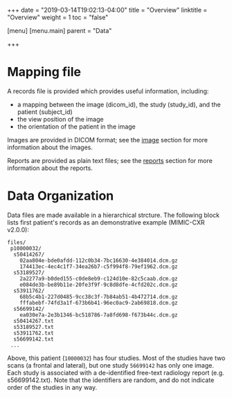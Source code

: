+++
date = "2019-03-14T19:02:13-04:00"
title = "Overview"
linktitle = "Overview"
weight = 1
toc = "false"

[menu]
  [menu.main]
    parent = "Data"

+++

# Mapping file

A records file is provided which provides useful information, including:

* a mapping between the image (dicom_id), the study (study_id), and the patient (subject_id)
* the view position of the image
* the orientation of the patient in the image

Images are provided in DICOM format; see the [image](/image) section for more information about the images.

Reports are provided as plain text files; see the [reports](/reports) section for more information about the reports.

# Data Organization

Data files are made available in a hierarchical strcture.
The following block lists first patient's records as an demonstrative example (MIMIC-CXR v2.0.0):


```
files/
 p10000032/
  s50414267/
    02aa804e-bde0afdd-112c0b34-7bc16630-4e384014.dcm.gz
    174413ec-4ec4c1f7-34ea26b7-c5f994f8-79ef1962.dcm.gz
  s53189527/
    2a2277a9-b0ded155-c0de8eb9-c124d10e-82c5caab.dcm.gz
    e084de3b-be89b11e-20fe3f9f-9c8d8dfe-4cfd202c.dcm.gz
  s53911762/
    68b5c4b1-227d0485-9cc38c3f-7b84ab51-4b472714.dcm.gz
    fffabebf-74fd3a1f-673b6b41-96ec0ac9-2ab69818.dcm.gz
  s56699142/
    ea030e7a-2e3b1346-bc518786-7a8fd698-f673b44c.dcm.gz
  s50414267.txt
  s53189527.txt
  s53911762.txt
  s56699142.txt
 ...
 ```

 Above, this patient (`10000032`) has four studies. Most of the studies have two scans (a frontal and lateral), but one study `56699142` has only one image.
 Each study is associated with a de-identified free-text radiology report (e.g. s56699142.txt).
 Note that the identifiers are random, and do not indicate order of the studies in any way.